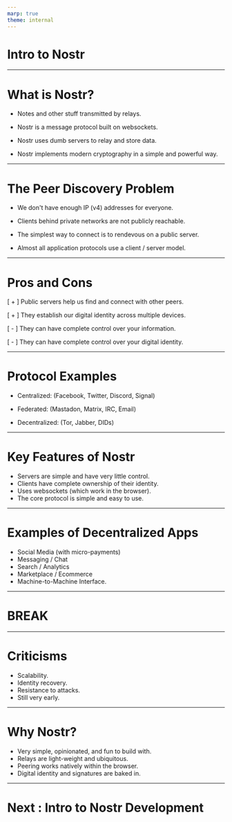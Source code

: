 ```yaml
---
marp: true
theme: internal
---
```


# Intro to Nostr

---

# What is Nostr?

* Notes and other stuff transmitted by relays.
<!--
  A note is a data record in JSON format, with a digital signature.
  The first conceptual use-case was for a decentralized social media feed.
  Kind 1 notes are analogous to tweets or posts.
  Kind 0 notes are used for storing data under a public key.
  The protocol can support many other kinds of notes i.e "other stuff".
-->
* Nostr is a message protocol built on websockets.
<!--
  We will build up an understanding of what a protocol is.
  We'll also talk about websockets (and why they're great).
-->
* Nostr uses dumb servers to relay and store data.
<!-- 
  "dumb" meaning that most protocol / application logic is client-side.
  We will break down what that means, plus we'll define the terms server and relay.
-->
* Nostr implements modern cryptography in a simple and powerful way.
<!-- 
  We'll cover hashing, digital signatures and public key cryptograhy.
  Don't worry: You don't have to understand any math, just the basic principles.
  Modern crypto libraries are suprisingly user friendly.
  Plus, we have great examples of how to use them.
-->

---


# The Peer Discovery Problem

* We don't have enough IP (v4) addresses for everyone.
<!-- 
  * IPv4 has solidified as a standard, which has a limit of 4 billion addresses (2^32).
  * We didn't expect the internet to become so big, so fast.
  * IPv6 solves this (2^128), but has limited adoption, as everyone uses IPv4 now.
-->
* Clients behind private networks are not publicly reachable.
<!--
  * Your IP address only exists within the private network.
  * You rely on the gateway device to act as a translator.
  * Gateways are restricted and policed differently by every provider.
  * There are many protocols that *try* to tackle this problem (UPnP, STUN, TURN, ICE).
-->
* The simplest way to connect is to rendevous on a public server.
<!-- 
  * Traversal Using Relays around NAT.
  * The simplest approach, but requires using a public server as an intermediary.
-->
* Almost all application protocols use a client / server model.
<!--
  * NAT stands for Network Address Translation.
  * It's used to share a single public IP among an entire private network.
  * The device with the public IP serves as a gateway to the private network.
-->

---

# Pros and Cons 

[ + ] Public servers help us find and connect with other peers.
<!--
  * Even peers stuck behind a private network can find each other.
  * Servers can be purpose-built to handle many inbound connections.
-->
[ + ] They establish our digital identity across multiple devices.
<!--
  * Connect from any machine, perform a challenge to authenticate.
  * Allows our identity to be device agnostic.
-->
[ - ] They can have complete control over your information.
<!-- These platforms are ruled by rulers, who rule over you. -->
[ - ] They can have complete control over your digital identity.

---

# Protocol Examples

* Centralized: (Facebook, Twitter, Discord, Signal)

* Federated: (Mastadon, Matrix, IRC, Email)

* Decentralized: (Tor, Jabber, DIDs)

---

# Key Features of Nostr

* Servers are simple and have very little control.
* Clients have complete ownership of their identity.
* Uses websockets (which work in the browser).
* The core protocol is simple and easy to use.

<!--
  * Event-driven protocols are a natural way to develop applications on the web.
  * Full-custody of your identity is a new paradigm. It is what makes nostr powerful.
  * Biggest problem with p2p networks is that nobody wants to run a server. Dumb servers lower the barrier of entry.
  * If running a relay server is easy, then you have an abundance of relays, making censorship difficult to impossible.
-->

---

# Examples of Decentralized Apps

* Social Media (with micro-payments)
  <!-- Damus, Amethyst, Iris, Snort -->
* Messaging / Chat
  <!-- Anigma, NostrChat, Vidya Live -->
* Search / Analytics
  <!-- Nostr.band, Zaplife.lol -->
* Marketplace / Ecommerce
  <!-- NostrMarket, Super Store  -->
* Machine-to-Machine Interface.
  <!-- NostrConnect, NostrEmitter -->

---

# BREAK

<!-- 
 * Check out different websites
 *

-->

---

# Criticisms

* Scalability.
* Identity recovery.
* Resistance to attacks.
* Still very early.

---

# Why Nostr?

- Very simple, opinionated, and fun to build with.
- Relays are light-weight and ubiquitous.
- Peering works natively within the browser.
- Digital identity and signatures are baked in.

<!--
  * Not bogged down by complex standards. The core spec (NIP 1) is all you need to get started.
  * Even if all other relays fail or disappear, you can just run your own.
  * You can build very powerful client-side applications in the browser.
  * Zero user management requred. All clients establish their own identity.
-->

---

# Next : Intro to Nostr Development
